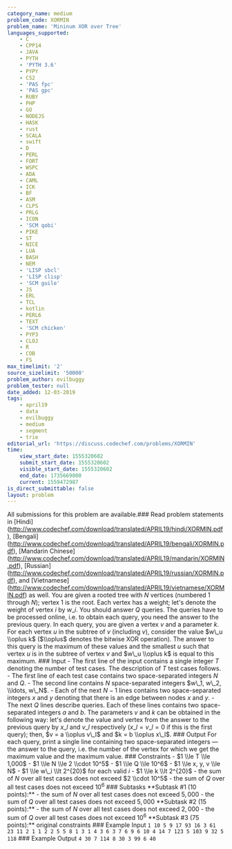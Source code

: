```yaml
---
category_name: medium
problem_code: XORMIN
problem_name: 'Mininum XOR over Tree'
languages_supported:
    - C
    - CPP14
    - JAVA
    - PYTH
    - 'PYTH 3.6'
    - PYPY
    - CS2
    - 'PAS fpc'
    - 'PAS gpc'
    - RUBY
    - PHP
    - GO
    - NODEJS
    - HASK
    - rust
    - SCALA
    - swift
    - D
    - PERL
    - FORT
    - WSPC
    - ADA
    - CAML
    - ICK
    - BF
    - ASM
    - CLPS
    - PRLG
    - ICON
    - 'SCM qobi'
    - PIKE
    - ST
    - NICE
    - LUA
    - BASH
    - NEM
    - 'LISP sbcl'
    - 'LISP clisp'
    - 'SCM guile'
    - JS
    - ERL
    - TCL
    - kotlin
    - PERL6
    - TEXT
    - 'SCM chicken'
    - PYP3
    - CLOJ
    - R
    - COB
    - FS
max_timelimit: '2'
source_sizelimit: '50000'
problem_author: evilbuggy
problem_tester: null
date_added: 12-03-2019
tags:
    - april19
    - data
    - evilbuggy
    - medium
    - segment
    - trie
editorial_url: 'https://discuss.codechef.com/problems/XORMIN'
time:
    view_start_date: 1555320602
    submit_start_date: 1555320602
    visible_start_date: 1555320602
    end_date: 1735669800
    current: 1559472987
is_direct_submittable: false
layout: problem
---
```

All submissions for this problem are available.\### Read problem statements in \[Hindi\](http://www.codechef.com/download/translated/APRIL19/hindi/XORMIN.pdf), \[Bengali\](http://www.codechef.com/download/translated/APRIL19/bengali/XORMIN.pdf), \[Mandarin Chinese\](http://www.codechef.com/download/translated/APRIL19/mandarin/XORMIN.pdf), \[Russian\](http://www.codechef.com/download/translated/APRIL19/russian/XORMIN.pdf), and \[Vietnamese\](http://www.codechef.com/download/translated/APRIL19/vietnamese/XORMIN.pdf) as well. You are given a rooted tree with $N$ vertices (numbered $1$ through $N$); vertex $1$ is the root. Each vertex has a weight; let's denote the weight of vertex $i$ by $w\_i$. You should answer $Q$ queries. The queries have to be processed online, i.e. to obtain each query, you need the answer to the previous query. In each query, you are given a vertex $v$ and a parameter $k$. For each vertex $u$ in the subtree of $v$ (including $v$), consider the value $w\_u \\oplus k$ ($\\oplus$ denotes the bitwise XOR operation). The answer to this query is the maximum of these values and the smallest $u$ such that vertex $u$ is in the subtree of vertex $v$ and $w\_u \\oplus k$ is equal to this maximum. ### Input - The first line of the input contains a single integer $T$ denoting the number of test cases. The description of $T$ test cases follows. - The first line of each test case contains two space-separated integers $N$ and $Q$. - The second line contains $N$ space-separated integers $w\_1, w\_2, \\ldots, w\_N$. - Each of the next $N-1$ lines contains two space-separated integers $x$ and $y$ denoting that there is an edge between nodes $x$ and $y$. - The next $Q$ lines describe queries. Each of these lines contains two space-separated integers $a$ and $b$. The parameters $v$ and $k$ can be obtained in the following way: let's denote the value and vertex from the answer to the previous query by $x\_l$ and $v\_l$ respectively ($x\_l = v\_l = 0$ if this is the first query); then, $v = a \\oplus v\_l$ and $k = b \\oplus x\_l$. ### Output For each query, print a single line containing two space-separated integers — the answer to the query, i.e. the number of the vertex for which we get the maximum value and the maximum value. ### Constraints - $1 \\le T \\le 1,000$ - $1 \\le N \\le 2 \\cdot 10^5$ - $1 \\le Q \\le 10^6$ - $1 \\le x, y, v \\le N$ - $1 \\le w\_i \\lt 2^{20}$ for each valid $i$ - $1 \\le k \\lt 2^{20}$ - the sum of $N$ over all test cases does not exceed $2 \\cdot 10^5$ - the sum of $Q$ over all test cases does not exceed $10^6$ ### Subtasks \*\*Subtask #1 (10 points):\*\* - the sum of $N$ over all test cases does not exceed $5,000$ - the sum of $Q$ over all test cases does not exceed $5,000$ \*\*Subtask #2 (15 points):\*\* - the sum of $N$ over all test cases does not exceed $2,000$ - the sum of $Q$ over all test cases does not exceed $10^6$ \*\*Subtask #3 (75 points):\*\* original constraints ### Example Input ``` 1 10 5 9 17 93 16 3 61 23 11 2 1 1 2 2 5 5 8 1 3 1 4 3 6 3 7 6 9 6 10 4 14 7 123 5 103 9 32 5 118 ``` ### Example Output ``` 4 30 7 114 8 30 3 99 6 40 ```
